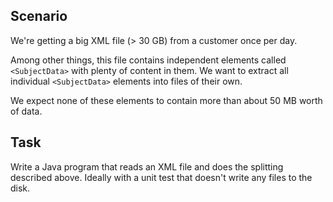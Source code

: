 ## Scenario

We're getting a big XML file (> 30 GB) from a customer once per day.

Among other things, this file contains independent elements called `<SubjectData>` with plenty of content in them.
We want to extract all individual `<SubjectData>` elements into files of their own.

We expect none of these elements to contain more than about 50 MB worth of data.

## Task
Write a Java program that reads an XML file and does the splitting described above. Ideally with a unit test that doesn't write any files to the disk. 
